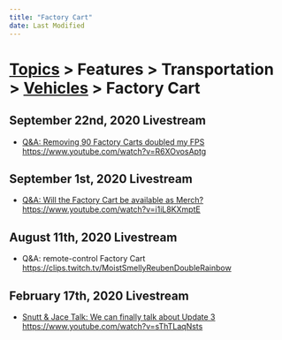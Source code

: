 ```yaml
---
title: "Factory Cart"
date: Last Modified
---
```

# [Topics](../../../../topics.md) > Features > Transportation > [Vehicles](../../../../topics/features/transportation/vehicles.md) > Factory Cart

## September 22nd, 2020 Livestream
* [Q&A: Removing 90 Factory Carts doubled my FPS](../../../../transcriptions/yt-R6XOvosAptg.md) https://www.youtube.com/watch?v=R6XOvosAptg

## September 1st, 2020 Livestream
* [Q&A: Will the Factory Cart be available as Merch?](../../../../transcriptions/yt-i1iL8KXmptE.md) https://www.youtube.com/watch?v=i1iL8KXmptE

## August 11th, 2020 Livestream
* Q&A: remote-control Factory Cart https://clips.twitch.tv/MoistSmellyReubenDoubleRainbow

## February 17th, 2020 Livestream
* [Snutt & Jace Talk: We can finally talk about Update 3](../../../../transcriptions/yt-sThTLaqNsts.md) https://www.youtube.com/watch?v=sThTLaqNsts
